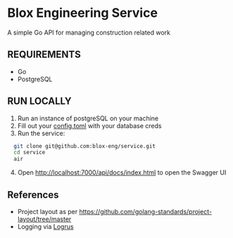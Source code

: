 # Blox Engineering Service
<!-- Table of contents -->
A simple Go API for managing construction related work

## REQUIREMENTS

- Go
- PostgreSQL

## RUN LOCALLY

1. Run an instance of postgreSQL on your machine
2. Fill out your [config.toml](./config/config.toml) with your database creds
3. Run the service:

  ```bash
    git clone git@github.com:blox-eng/service.git
    cd service
    air
  ```

4. Open <http://localhost:7000/api/docs/index.html> to open the Swagger UI

## References

- Project layout as per <https://github.com/golang-standards/project-layout/tree/master>
- Logging via [Logrus](https://github.com/sirupsen/logrus)
